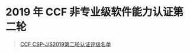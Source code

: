 # 2019 年 CCF 非专业级软件能力认证第二轮

> [CCF CSP-J/S2019第二轮认证评级名单](https://www.noi.cn/hjmd/mdgs/2019/2019-12-11/710402.shtml)
